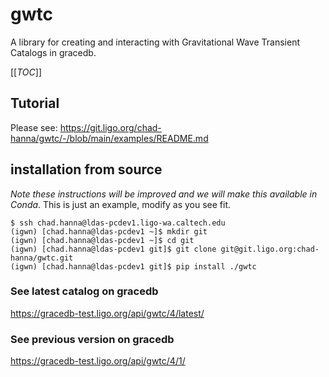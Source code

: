 # gwtc

A library for creating and interacting with Gravitational Wave Transient Catalogs in gracedb.

[[_TOC_]]

## Tutorial

Please see: https://git.ligo.org/chad-hanna/gwtc/-/blob/main/examples/README.md


## installation from source

*Note these instructions will be improved and we will make this available in Conda*. This is just an example, modify as you see fit.

```
$ ssh chad.hanna@ldas-pcdev1.ligo-wa.caltech.edu
(igwn) [chad.hanna@ldas-pcdev1 ~]$ mkdir git
(igwn) [chad.hanna@ldas-pcdev1 ~]$ cd git
(igwn) [chad.hanna@ldas-pcdev1 git]$ git clone git@git.ligo.org:chad-hanna/gwtc.git
(igwn) [chad.hanna@ldas-pcdev1 git]$ pip install ./gwtc
```

### See latest catalog on gracedb

https://gracedb-test.ligo.org/api/gwtc/4/latest/

### See previous version on gracedb

https://gracedb-test.ligo.org/api/gwtc/4/1/



